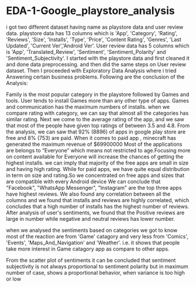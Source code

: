 # EDA-1-Google_playstore_analysis

i got two different dataset having name as playstore data and user review data.
playstore data has 13 columns which is 'App', 'Category', 'Rating', 'Reviews', 'Size', 'Installs', 'Type',
'Price', 'Content Rating', 'Genres', 'Last Updated', 'Current Ver','Android Ver'.
User review data has 5 columns which is 'App', 'Translated_Review', 'Sentiment', 'Sentiment_Polarity' and 'Sentiment_Subjectivity'.
I started with the playstore data and first cleaned it and done data preprocessing.
and then did the same steps on User review dataset.
Then I proceeded with Exploratory Data Analysis where i tried Answering certain business problems.
Following are the conclusion of the Analysis:

Family is the most popular category in the playstore followed by Games and tools.
User tends to install Games more than any other type of apps. Games and communication has the maximum numbers of installs.
when we compare rating with category, we can say that almost all the categories has similar rating.
Next we come to the average rating of the app, and we saw that most of the people have given top ratings of between 3.5 and 4.8.
From the analysis, we can saw that 92% (8896) of apps in google play store are free and 8% (753) are paid.
When it comes to paid app , minecraft has generated the maximum revenue of $69900000
Most of the applications are belongs to “Everyone” which means not restricted to age.Focusing more on content available for Everyone will increase the chances of getting the highest installs.
we can imply that majority of the free apps are small in size and having high rating. While for paid apps, we have quite equal distribution in term on size and rating.So we concentrated on free apps and sizes that are compatible with every Android device
We can conclude that "Facebook", "WhatsApp Messenger", "Instagram" are the top three apps have highest reviews.
We also found any correlation between all the columns and we found that installs and reviews are highly correlated, which concludes that a high number of installs has the highest number of reviews.
After analysis of user's sentiments, we found that the Positive reviews are large in number while negative and neutral reviews has lower number.

when we analysed the sentiments based on categories we got to know most of the reaction are from 'Game' catagory and very less from 'Comics', 'Events', 'Maps_And_Navigation' and 'Weather'. i.e. it shows that people take more interest in Game catagory app as compare to other apps.

From the scatter plot of sentiments it can be concluded that sentiment subjectivity is not always proportional to sentiment polarity but in maximum number of case, shows a proportional behavior, when variance is too high or low

